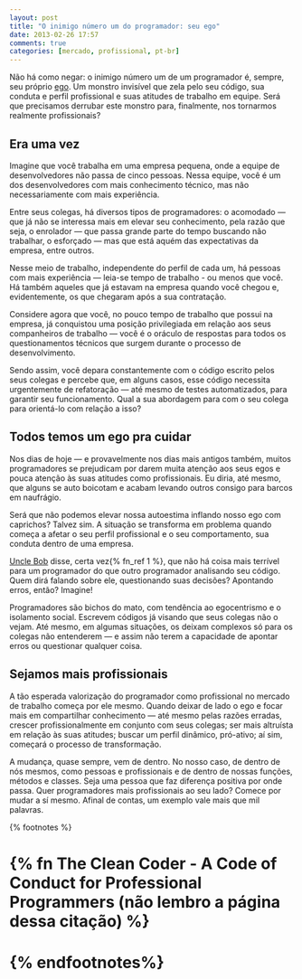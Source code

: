```yaml
---
layout: post
title: "O inimigo número um do programador: seu ego"
date: 2013-02-26 17:57
comments: true
categories: [mercado, profissional, pt-br]
---
```


Não há como negar: o inimigo número um de um programador é, sempre, seu próprio [ego](http://pt.wikipedia.org/wiki/Ego). Um monstro invisível que zela pelo seu código, sua conduta e perfil profissional e suas atitudes de trabalho em equipe. Será que precisamos derrubar este monstro para, finalmente, nos tornarmos realmente profissionais?

<!-- more -->

## Era uma vez

Imagine que você trabalha em uma empresa pequena, onde a equipe de desenvolvedores não passa de cinco pessoas. Nessa equipe, você é um dos desenvolvedores com mais conhecimento técnico, mas não necessariamente com mais experiência.

Entre seus colegas, há diversos tipos de programadores: o acomodado — que já não se interessa mais em elevar seu conhecimento, pela razão que seja, o enrolador — que passa grande parte do tempo buscando não trabalhar, o esforçado — mas que está aquém das expectativas da empresa, entre outros.

Nesse meio de trabalho, independente do perfil de cada um, há pessoas com mais experiência — leia-se tempo de trabalho - ou menos que você. Há também aqueles que já estavam na empresa quando você chegou e, evidentemente, os que chegaram após a sua contratação.

Considere agora que você, no pouco tempo de trabalho que possui na empresa, já conquistou uma posição privilegiada em relação aos seus companheiros de trabalho — você é o oráculo de respostas para todos os questionamentos técnicos que surgem durante o processo de desenvolvimento.

Sendo assim, você depara constantemente com o código escrito pelos seus colegas e percebe que, em alguns casos, esse código necessita urgentemente de refatoração — até mesmo de testes automatizados, para garantir seu funcionamento. Qual a sua abordagem para com o seu colega para orientá-lo com relação a isso?

## Todos temos um ego pra cuidar

Nos dias de hoje — e provavelmente nos dias mais antigos também, muitos programadores se prejudicam por darem muita atenção aos seus egos e pouca atenção às suas atitudes como profissionais. Eu diria, até mesmo, que alguns se auto boicotam e acabam levando outros consigo para barcos em naufrágio.

Será que não podemos elevar nossa autoestima inflando nosso ego com caprichos? Talvez sim. A situação se transforma em problema quando começa a afetar o seu perfil profissional e o seu comportamento, sua conduta dentro de uma empresa.

[Uncle Bob](http://en.wikipedia.org/wiki/Robert_Cecil_Martin) disse, certa vez{% fn_ref 1 %}, que não há coisa mais terrível para um programador do que outro programador analisando seu código. Quem dirá falando sobre ele, questionando suas decisões? Apontando erros, então? Imagine!

Programadores são bichos do mato, com tendência ao egocentrismo e o isolamento social. Escrevem códigos já visando que seus colegas não o vejam. Até mesmo, em algumas situações, os deixam complexos só para os colegas não entenderem — e assim não terem a capacidade de apontar erros ou questionar qualquer coisa.

## Sejamos mais profissionais

A tão esperada valorização do programador como profissional no mercado de trabalho começa por ele mesmo. Quando deixar de lado o ego e focar mais em compartilhar conhecimento — até mesmo pelas razões erradas, crescer profissionalmente em conjunto com seus colegas; ser mais altruísta em relação às suas atitudes; buscar um perfil dinâmico, pró-ativo; aí sim, começará o processo de transformação.

A mudança, quase sempre, vem de dentro. No nosso caso, de dentro de nós mesmos, como pessoas e profissionais e de dentro de nossas funções, métodos e classes. Seja uma pessoa que faz diferença positiva por onde passa. Quer programadores mais profissionais ao seu lado? Comece por mudar a sí mesmo. Afinal de contas, um exemplo vale mais que mil palavras.

{% footnotes %}
#   {% fn The Clean Coder - A Code of Conduct for Professional Programmers (não lembro a página dessa citação) %}
# {% endfootnotes%}